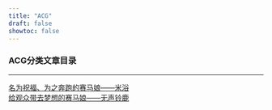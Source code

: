 ```yaml
---
title: "ACG"
draft: false
showtoc: false
---
```

### ACG分类文章目录
---
[名为祝福、为之奔跑的赛马娘——米浴](https://nohentai.xyz/post/acg/2021-2-25-riceshower/)  
[给观众带去梦想的赛马娘——无声铃鹿](https://nohentai.xyz/post/acg/2021-2-26-silentsuzuka/)  